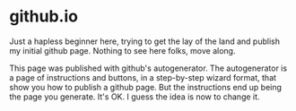 github.io
=========
Just a hapless beginner here, trying to get the lay of the land and publish my initial github page. Nothing to see here folks, move along.

This page was published with github's autogenerator. The autogenerator is a page of instructions and buttons, in a step-by-step wizard format, that show you how to publish a github page. But the instructions end up being the page you generate. It's OK. I guess the idea is now to change it. 
